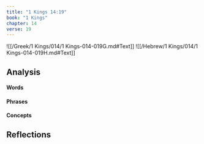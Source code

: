 ```yaml
---
title: "1 Kings 14:19"
book: "1 Kings"
chapter: 14
verse: 19
---
```

![[/Greek/1 Kings/014/1 Kings-014-019G.md#Text]]
![[/Hebrew/1 Kings/014/1 Kings-014-019H.md#Text]]

## Analysis

#### Words

#### Phrases

#### Concepts

## Reflections
